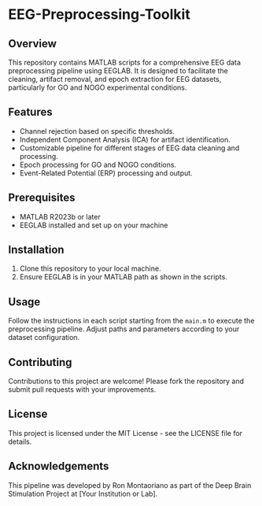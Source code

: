 # EEG-Preprocessing-Toolkit

## Overview
This repository contains MATLAB scripts for a comprehensive EEG data preprocessing pipeline using EEGLAB. It is designed to facilitate the cleaning, artifact removal, and epoch extraction for EEG datasets, particularly for GO and NOGO experimental conditions.

## Features
- Channel rejection based on specific thresholds.
- Independent Component Analysis (ICA) for artifact identification.
- Customizable pipeline for different stages of EEG data cleaning and processing.
- Epoch processing for GO and NOGO conditions.
- Event-Related Potential (ERP) processing and output.

## Prerequisites
- MATLAB R2023b or later
- EEGLAB installed and set up on your machine

## Installation
1. Clone this repository to your local machine.
2. Ensure EEGLAB is in your MATLAB path as shown in the scripts.

## Usage
Follow the instructions in each script starting from the `main.m` to execute the preprocessing pipeline. Adjust paths and parameters according to your dataset configuration.

## Contributing
Contributions to this project are welcome! Please fork the repository and submit pull requests with your improvements.

## License
This project is licensed under the MIT License - see the LICENSE file for details.

## Acknowledgements
This pipeline was developed by Ron Montaoriano as part of the Deep Brain Stimulation Project at [Your Institution or Lab].
